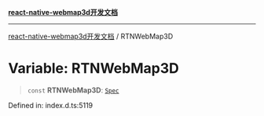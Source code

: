 [**react-native-webmap3d开发文档**](../README.md)

***

[react-native-webmap3d开发文档](../globals.md) / RTNWebMap3D

# Variable: RTNWebMap3D

> `const` **RTNWebMap3D**: [`Spec`](../interfaces/Spec.md)

Defined in: index.d.ts:5119

